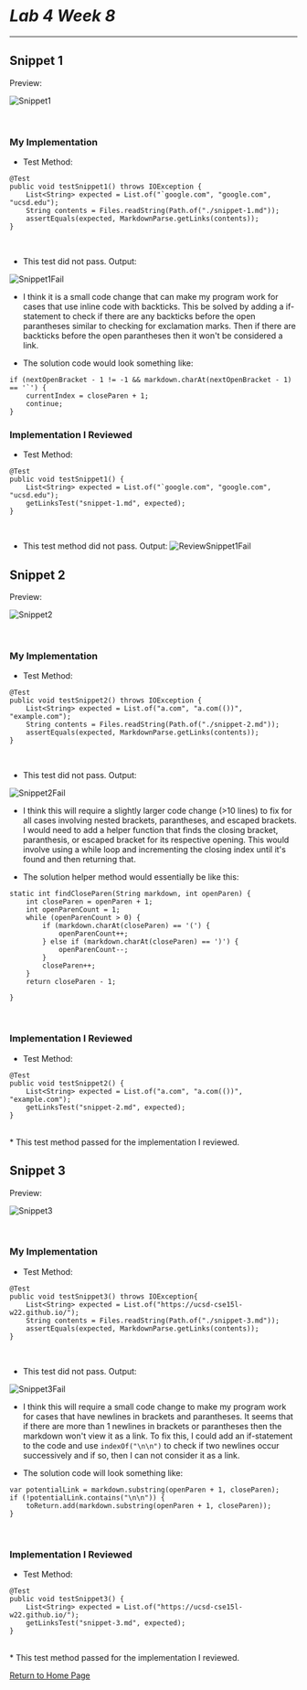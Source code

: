 # _Lab 4 Week 8_

---

## **Snippet 1**

Preview:

![Snippet1](Screenshots/Snippet1.png)

<br>

### My Implementation

* Test Method:

```
@Test
public void testSnippet1() throws IOException {
    List<String> expected = List.of("`google.com", "google.com", "ucsd.edu");
    String contents = Files.readString(Path.of("./snippet-1.md"));
    assertEquals(expected, MarkdownParse.getLinks(contents));    
}
```

<br>

* This test did not pass. Output:

![Snippet1Fail](Screenshots/Snippet1Fail.png)

* I think it is a small code change that can make my program work for cases that use inline code with backticks. This be solved by adding a if-statement to check if there are any backticks before the open parantheses similar to checking for exclamation marks. Then if there are backticks before the open parantheses then it won't be considered a link.

* The solution code would look something like: 

```
if (nextOpenBracket - 1 != -1 && markdown.charAt(nextOpenBracket - 1) == '`') {
    currentIndex = closeParen + 1;
    continue;
}
```

### Implementation I Reviewed

* Test Method:
```
@Test
public void testSnippet1() {
    List<String> expected = List.of("`google.com", "google.com", "ucsd.edu");
    getLinksTest("snippet-1.md", expected);
}
```

<br>

* This test method did not pass. Output: 
![ReviewSnippet1Fail](Screenshots/ReviewSnippet1Fail.png)

## **Snippet 2**

Preview:

![Snippet2](Screenshots/Snippet2.png)

<br>

### My Implementation

* Test Method:
```
@Test
public void testSnippet2() throws IOException {
    List<String> expected = List.of("a.com", "a.com(())", "example.com");
    String contents = Files.readString(Path.of("./snippet-2.md"));
    assertEquals(expected, MarkdownParse.getLinks(contents));
}
```

<br>

* This test did not pass. Output:

![Snippet2Fail](Screenshots/Snippet2Fail.png)

* I think this will require a slightly larger code change (>10 lines) to fix for all cases involving nested brackets, parantheses, and escaped brackets. I would need to add a helper function that finds the closing bracket, paranthesis, or escaped bracket for its respective opening. This would involve using a while loop and incrementing the closing index until it's found and then returning that.

* The solution helper method would essentially be like this: 

```
static int findCloseParen(String markdown, int openParen) {
    int closeParen = openParen + 1;
    int openParenCount = 1;
    while (openParenCount > 0) {
        if (markdown.charAt(closeParen) == '(') {
            openParenCount++;
        } else if (markdown.charAt(closeParen) == ')') {
            openParenCount--;
        }
        closeParen++;
    }
    return closeParen - 1;

}
```

<br>

### Implementation I Reviewed

* Test Method:
```
@Test
public void testSnippet2() {
    List<String> expected = List.of("a.com", "a.com(())", "example.com");
    getLinksTest("snippet-2.md", expected);
}
```
<br>
* This test method passed for the implementation I reviewed.

## **Snippet 3**

Preview:

![Snippet3](Screenshots/Snippet3.png)

<br>

### My Implementation

* Test Method:

```
@Test
public void testSnippet3() throws IOException{
    List<String> expected = List.of("https://ucsd-cse15l-w22.github.io/");
    String contents = Files.readString(Path.of("./snippet-3.md"));
    assertEquals(expected, MarkdownParse.getLinks(contents));
}
```
<br>

* This test did not pass. Output:

![Snippet3Fail](Screenshots/Snippet3Fail.png)

* I think this will require a small code change to make my program work for cases that have newlines in brackets and parantheses. It seems that if there are more than 1 newlines in brackets or parantheses then the markdown won't view it as a link. To fix this, I could add an if-statement to the code and use `indexOf("\n\n")` to check if two newlines occur successively and if so, then I can not consider it as a link.

* The solution code will look something like:

```
var potentialLink = markdown.substring(openParen + 1, closeParen);
if (!potentialLink.contains("\n\n")) {
    toReturn.add(markdown.substring(openParen + 1, closeParen));
}
```
<br>

### Implementation I Reviewed

* Test Method:

```
@Test
public void testSnippet3() {
    List<String> expected = List.of("https://ucsd-cse15l-w22.github.io/");
    getLinksTest("snippet-3.md", expected);
}
```
<br>
* This test method passed for the implementation I reviewed.

<br>

[Return to Home Page](https://jusinucsd26.github.io/cse15l-lab-reports/)